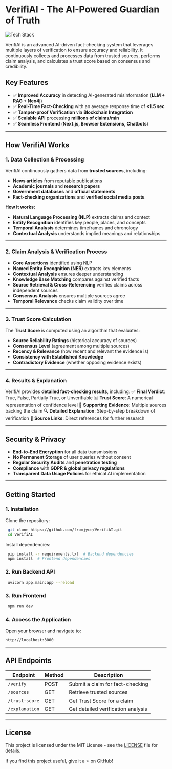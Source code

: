 # VerifiAI - The AI-Powered Guardian of Truth

![Tech Stack](https://img.shields.io/badge/Tech%20Stack-Python%20%7C%20FastAPI%20%7C%20Next.js%20%7C%20Neo4j%20%7C%20Blockchain%20%7C%20LLM%20%20%7C%20TailwindCSS-blue)

VerifiAI is an advanced AI-driven fact-checking system that leverages multiple layers of verification to ensure accuracy and reliability. It continuously collects and processes data from trusted sources, performs claim analysis, and calculates a trust score based on consensus and credibility.

## Key Features
- ✅ **Improved Accuracy** in detecting AI-generated misinformation (**LLM + RAG + Neo4j**)
- ✅ **Real-Time Fact-Checking** with an average response time of **<1.5 sec**
- ✅ **Tamper-proof Verification** via **Blockchain Integration**
- ✅ **Scalable API** processing **millions of claims/min**
- ✅ **Seamless Frontend** (**Next.js, Browser Extensions, Chatbots**)

---

## How VerifiAI Works

### 1. Data Collection & Processing
VerifiAI continuously gathers data from **trusted sources**, including:
- **News articles** from reputable publications
- **Academic journals** and **research papers**
- **Government databases** and **official statements**
- **Fact-checking organizations** and **verified social media posts**

**How it works:**
- **Natural Language Processing (NLP)** extracts claims and context
- **Entity Recognition** identifies key people, places, and concepts
- **Temporal Analysis** determines timeframes and chronology
- **Contextual Analysis** understands implied meanings and relationships

---

### 2. Claim Analysis & Verification Process
- **Core Assertions** identified using NLP
- **Named Entity Recognition (NER)** extracts key elements
- **Contextual Analysis** ensures deeper understanding
- **Knowledge Base Matching** compares against verified facts
- **Source Retrieval & Cross-Referencing** verifies claims across independent sources
- **Consensus Analysis** ensures multiple sources agree
- **Temporal Relevance** checks claim validity over time

---

### 3. Trust Score Calculation
The **Trust Score** is computed using an algorithm that evaluates:
- **Source Reliability Ratings** (historical accuracy of sources)
- **Consensus Level** (agreement among multiple sources)
- **Recency & Relevance** (how recent and relevant the evidence is)
- **Consistency with Established Knowledge**
- **Contradictory Evidence** (whether opposing evidence exists)

---

### 4. Results & Explanation
VerifiAI provides **detailed fact-checking results**, including:
✅ **Final Verdict**: True, False, Partially True, or Unverifiable
📊 **Trust Score**: A numerical representation of confidence level
📑 **Supporting Evidence**: Multiple sources backing the claim
🔍 **Detailed Explanation**: Step-by-step breakdown of verification
🔗 **Source Links**: Direct references for further research

---

## Security & Privacy
- **End-to-End Encryption** for all data transmissions
- **No Permanent Storage** of user queries without consent
- **Regular Security Audits** and **penetration testing**
- **Compliance** with **GDPR & global privacy regulations**
- **Transparent Data Usage Policies** for ethical AI implementation

---

## Getting Started

### **1️. Installation**
Clone the repository:
```sh
 git clone https://github.com/fromjyce/VerifiAI.git
 cd VerifiAI
```
Install dependencies:
```sh
 pip install -r requirements.txt  # Backend dependencies
 npm install  # Frontend dependencies
```

### **2️. Run Backend API**
```sh
 uvicorn app.main:app --reload
```

### **3️. Run Frontend**
```sh
 npm run dev
```

### **4️. Access the Application**
Open your browser and navigate to:
```
http://localhost:3000
```

---

## API Endpoints
| Endpoint | Method | Description |
|----------|--------|-------------|
| `/verify` | POST | Submit a claim for fact-checking |
| `/sources` | GET | Retrieve trusted sources |
| `/trust-score` | GET | Get Trust Score for a claim |
| `/explanation` | GET | Get detailed verification analysis |


---

## License
This project is licensed under the MIT License - see the [LICENSE](LICENSE) file for details.


If you find this project useful, give it a ⭐ on GitHub! 

